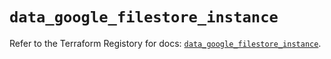 # `data_google_filestore_instance`

Refer to the Terraform Registory for docs: [`data_google_filestore_instance`](https://registry.terraform.io/providers/hashicorp/google-beta/5.21.0/docs/data-sources/google_filestore_instance).
